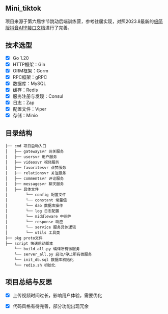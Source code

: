 ## Mini_tiktok
项目来源于第六届字节跳动后端训练营，参考往届实现，对照2023.8最新的[极简版抖音APP接口文档](https://apifox.com/apidoc/shared-09d88f32-0b6c-4157-9d07-a36d32d7a75c/api-50707523)进行了完善。

## 技术选型

- [x] Go 1.20
- [x] HTTP框架：Gin
- [x] ORM框架：Gorm
- [x] RPC框架：gRPC
- [x] 数据库：MySQL
- [x] 缓存：Redis
- [x] 服务注册与发现：Consul
- [x] 日志：Zap
- [x] 配置文件：Viper
- [x] 存储：Minio

## 目录结构

```
├── cmd 项目启动入口
│   ├── gatewaysvr 网关服务
│   ├── usersvr 用户服务
│   ├── videosvr 视频服务
│   ├── favoritesvr 点赞服务
│   ├── relationsvr 关注服务
│   ├── commentsvr 评论服务
│   ├── messagesvr 聊天服务
│   ├── 具体文件
│        └── config 配置文件
│        └── constant 常量值
│        └── dao 数据库操作
│        └── log 日志配置
│        └── middleware 中间件
│        └── response 响应
│        └── service 服务具体逻辑
│        └── utils 工具类
├── pkg proto文件
├── script 快速启动脚本
    └── build_all.py 编译所有微服务
    └── server_all.py 启动/停止所有微服务
    └── init_db.sql 数据库初始化
    └── redis.sh 初始化
```

## 项目总结与反思

- [x] 上传视频时间过长，影响用户体验，需要优化
- [x] 代码风格有待完善，部分功能出现冗余

